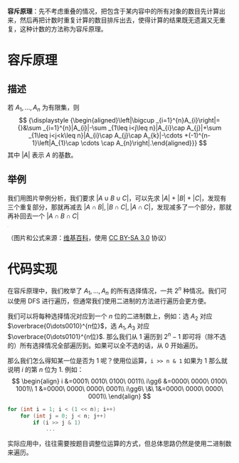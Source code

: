 **容斥原理**：先不考虑重叠的情况，把包含于某内容中的所有对象的数目先计算出来，然后再把计数时重复计算的数目排斥出去，使得计算的结果既无遗漏又无重复，这种计数的方法称为容斥原理。

<!--more-->

# 容斥原理

## 描述

若 $A_1,\dots,A_n$ 为有限集，则
$$
{\displaystyle {\begin{aligned}\left|\bigcup _{i=1}^{n}A_{i}\right|={}&\sum _{i=1}^{n}|A_{i}|-\sum _{1\leq i<j\leq n}|A_{i}\cap A_{j}|+\sum _{1\leq i<j<k\leq n}|A_{i}\cap A_{j}\cap A_{k}|-\cdots +(-1)^{n-1}\left|A_{1}\cap \cdots \cap A_{n}\right|.\end{aligned}}}
$$
其中 $\left|A\right|$ 表示 $A$ 的基数。

## 举例

我们用图片举例分析，我们要求 $|A\cup B\cup C|$，可以先求 $|A|+|B|+|C|$，发现有三个重复部分，那就再减去 $|A\cap B|,|B\cap C|,|A\cap C|$，发现减多了一个部分，那就再补回去一个 $|A\cap B\cap C|$

<img src="https://assets.zouht.com/img/note/43-01.webp" style="zoom: 10%;" />

（图片和公式来源：[维基百科](https://zh.wikipedia.org/wiki/%E6%8E%92%E5%AE%B9%E5%8E%9F%E7%90%86)，使用 [CC BY-SA 3.0](https://creativecommons.org/licenses/by-sa/3.0/deed.zh) 协议）

# 代码实现

在容斥原理中，我们枚举了 $A_1,\dots,A_n$ 的所有选择情况，一共 $2^n$ 种情况。我们可以使用 DFS 进行遍历，但通常我们使用二进制的方法进行遍历会更方便。

我们可以将每种选择情况对应到一个 $n$ 位的二进制数上，例如：选 $A_2$ 对应 $\overbrace{0\dots0010}^{n位}$，选 $A_1,A_3$ 对应 $\overbrace{0\dots0101}^{n位}$. 那么我们从 $1$ 遍历到  $2^n-1$ 即可将（除不选的）所有选择情况全部遍历到。如果可以全不选的话，从 $0$ 开始遍历。

那么我们怎么得知某一位是否为 $1$ 呢？使用位运算，`i >> n & 1` 如果为 $1$ 那么就说明 $i$ 的第 $n$ 位为 $1$. 例如：
$$
\begin{align}
i           &=0001\ 0010\ 0100\ 0011\\
i\gg6       &=0000\ 0000\ 0100\ 1001\\
1           &=0000\ 0000\ 0000\ 0001\\
i\gg6\ \&\ 1&=0000\ 0000\ 0000\ 0001\\
\end{align}
$$

```cpp
for (int i = 1; i < (1 << n); i++)
    for (int j = 0; j < n; j++)
        if (i >> j & 1)
            ...
```

实际应用中，往往需要按题目调整位运算的方式，但总体思路仍然是使用二进制数来遍历。